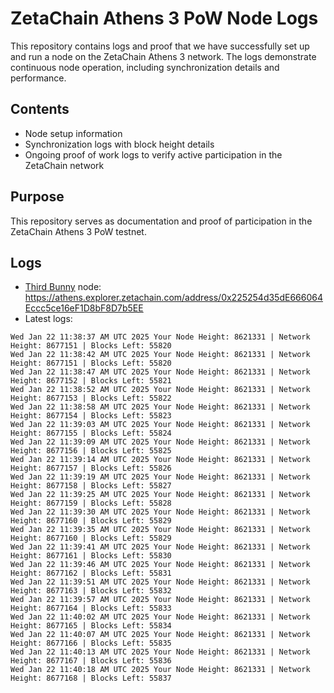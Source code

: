 # ZetaChain Athens 3 PoW Node Logs
This repository contains logs and proof that we have successfully set up and run a node on the ZetaChain Athens 3 network. The logs demonstrate continuous node operation, including synchronization details and performance.

## Contents
- Node setup information
- Synchronization logs with block height details
- Ongoing proof of work logs to verify active participation in the ZetaChain network

## Purpose
This repository serves as documentation and proof of participation in the ZetaChain Athens 3 PoW testnet.

## Logs

- [Third Bunny](https://thirdbunny.xyz/) node: https://athens.explorer.zetachain.com/address/0x225254d35dE666064Eccc5ce16eF1D8bF8D7b5EE
- Latest logs:
```
Wed Jan 22 11:38:37 AM UTC 2025 Your Node Height: 8621331 | Network Height: 8677151 | Blocks Left: 55820
Wed Jan 22 11:38:42 AM UTC 2025 Your Node Height: 8621331 | Network Height: 8677151 | Blocks Left: 55820
Wed Jan 22 11:38:47 AM UTC 2025 Your Node Height: 8621331 | Network Height: 8677152 | Blocks Left: 55821
Wed Jan 22 11:38:52 AM UTC 2025 Your Node Height: 8621331 | Network Height: 8677153 | Blocks Left: 55822
Wed Jan 22 11:38:58 AM UTC 2025 Your Node Height: 8621331 | Network Height: 8677154 | Blocks Left: 55823
Wed Jan 22 11:39:03 AM UTC 2025 Your Node Height: 8621331 | Network Height: 8677155 | Blocks Left: 55824
Wed Jan 22 11:39:09 AM UTC 2025 Your Node Height: 8621331 | Network Height: 8677156 | Blocks Left: 55825
Wed Jan 22 11:39:14 AM UTC 2025 Your Node Height: 8621331 | Network Height: 8677157 | Blocks Left: 55826
Wed Jan 22 11:39:19 AM UTC 2025 Your Node Height: 8621331 | Network Height: 8677158 | Blocks Left: 55827
Wed Jan 22 11:39:25 AM UTC 2025 Your Node Height: 8621331 | Network Height: 8677159 | Blocks Left: 55828
Wed Jan 22 11:39:30 AM UTC 2025 Your Node Height: 8621331 | Network Height: 8677160 | Blocks Left: 55829
Wed Jan 22 11:39:35 AM UTC 2025 Your Node Height: 8621331 | Network Height: 8677160 | Blocks Left: 55829
Wed Jan 22 11:39:41 AM UTC 2025 Your Node Height: 8621331 | Network Height: 8677161 | Blocks Left: 55830
Wed Jan 22 11:39:46 AM UTC 2025 Your Node Height: 8621331 | Network Height: 8677162 | Blocks Left: 55831
Wed Jan 22 11:39:51 AM UTC 2025 Your Node Height: 8621331 | Network Height: 8677163 | Blocks Left: 55832
Wed Jan 22 11:39:57 AM UTC 2025 Your Node Height: 8621331 | Network Height: 8677164 | Blocks Left: 55833
Wed Jan 22 11:40:02 AM UTC 2025 Your Node Height: 8621331 | Network Height: 8677165 | Blocks Left: 55834
Wed Jan 22 11:40:07 AM UTC 2025 Your Node Height: 8621331 | Network Height: 8677166 | Blocks Left: 55835
Wed Jan 22 11:40:13 AM UTC 2025 Your Node Height: 8621331 | Network Height: 8677167 | Blocks Left: 55836
Wed Jan 22 11:40:18 AM UTC 2025 Your Node Height: 8621331 | Network Height: 8677168 | Blocks Left: 55837
```
